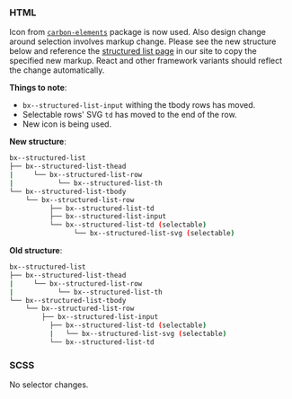 ### HTML

Icon from [`carbon-elements`](https://github.com/IBM/carbon-elements) package is now used. Also design change around selection involves markup change. Please see the new structure below and reference the [structured list page](https://next.carbondesignsystem.com/components/structured-list/code) in our site to copy the specified new markup. React and other framework variants should reflect the change automatically.

**Things to note**:

- `bx--structured-list-input` withing the tbody rows has moved.
- Selectable rows' SVG `td` has moved to the end of the row.
- New icon is being used.

**New structure**:

```bash
bx--structured-list
├── bx--structured-list-thead
|	  └── bx--structured-list-row
|		    └── bx--structured-list-th
└── bx--structured-list-tbody
    └── bx--structured-list-row
    	  ├── bx--structured-list-td
    	  ├── bx--structured-list-input
    	  └── bx--structured-list-td (selectable)
    		    └── bx--structured-list-svg (selectable)
```

**Old structure**:

```bash
bx--structured-list
├── bx--structured-list-thead
|	  └── bx--structured-list-row
|		    └── bx--structured-list-th
└── bx--structured-list-tbody
    └── bx--structured-list-row
        ├── bx--structured-list-input
    	  ├── bx--structured-list-td (selectable)
    	  |   └── bx--structured-list-svg (selectable)
    	  └── bx--structured-list-td
```

### SCSS

No selector changes.
